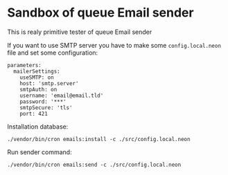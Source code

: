 # Sandbox of queue Email sender

This is realy primitive tester of queue Email sender

If you want to use SMTP server you have to make some `config.local.neon` file and set some configuration:

```
parameters:
  mailerSettings:
    useSMTP: on
    host: 'smtp.server'
    smtpAuth: on
    username: 'email@email.tld'
    password: '***'
    smtpSecure: 'tls'
    port: 421

```

Installation database:
```
./vendor/bin/cron emails:install -c ./src/config.local.neon 
```

Run sender command:
```
./vendor/bin/cron emails:send -c ./src/config.local.neon 
```
